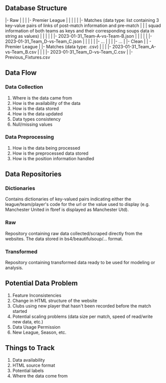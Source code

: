 ## Database Structure

|- Raw
|   |
|   |- Premier League
|   |   |
|   |   |- Matches (data type: list containing 3 key-value pairs of links of post-match information and pre-match
|   |       |       squad information of both teams as keys and their corresponding soups data in string as values)
|   |       |
|   |       |- 2023-01-31_Team-A-vs-Team-B.json
|   |       |
|   |       |- 2023-01-31_Team_D-vs-Team_C.json
|   |       |
|   |       |- ...
|   |
|   |- ...
|
|- Clean
    |
    | - Premier League
        |
        |- Matches (data type: .csv)
        |   |
        |   |- 2023-01-31_Team_A-vs-Team_B.csv
        |   |
        |   |- 2023-01-31_Team_D-vs-Team_C.csv
        |
        |- Previous_Fixtures.csv


## Data Flow

### Data Collection
1. Where is the data came from
2. How is the availability of the data
3. How is the data stored
4. How is the data updated
5. Data types consistency
6. Null/missing values

### Data Preprocessing
1. How is the data being processed
2. How is the preprocessed data stored
3. How is the position information handled


## Data Repositories

### Dictionaries
Contains dictionaries of key-valued pairs indicating either the league/team/player's code for the url or the value used to display (e.g. Manchester United in fbref is displayed as Manchester Utd).

### Raw
Repository containing raw data collected/scraped directly from the websites. The data stored in bs4/beautifulsoup/... format.

### Transformed
Repository containing transformed data ready to be used for modeling or analysis.

## Potential Data Problem

1. Feature Inconsistencies
2. Change in HTML structure of the website
3. Clubs using new player that hasn't been recorded before the match started
4. Potential scaling problems (data size per match, speed of read/write new data, etc.)
5. Data Usage Permission
6. New League, Season, etc.


## Things to Track

1. Data availability
2. HTML source format
3. Potential labels
4. Where the data come from